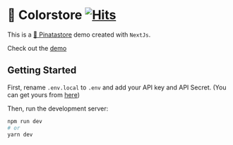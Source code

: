 # 🎨 Colorstore [![Hits](https://hits.seeyoufarm.com/api/count/incr/badge.svg?url=https%3A%2F%2Fgithub.com%2Fnotnavindu%2Fpinatastore-demo&count_bg=%2379C83D&title_bg=%23555555&icon=&icon_color=%23E7E7E7&title=hits&edge_flat=false)](https://hits.seeyoufarm.com)

This is a [🦄 Pinatastore](https://github.com/notnavindu/pinatastore) demo created with `NextJs`.

Check out the [demo](https://colorstore.vercel.app/)

## Getting Started

First, rename `.env.local` to `.env` and add your API key and API Secret. (You can get yours from [here](https://app.pinata.cloud/keys))

Then, run the development server:

```bash
npm run dev
# or
yarn dev
```
